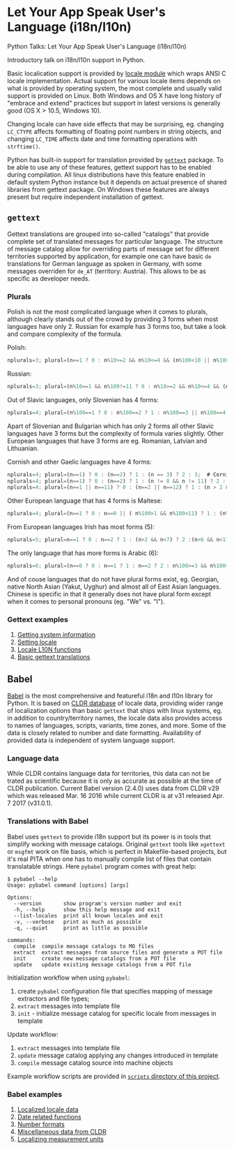 # Let Your App Speak User's Language (i18n/l10n)

Python Talks: Let Your App Speak User's Language (i18n/l10n)

Introductory talk on i18n/l10n support in Python.

Basic localication support is provided by [locale module](https://docs.python.org/3/library/locale.html) which wraps ANSI C locale implementation. Actual support for various locale items depends on what is provided by operating system, the most complete and usually valid support is provided on Linux. Both Windows and OS X have long history of "embrace and extend" practices but support in latest versions is generally good (OS X > 10.5, Windows 10).

Changing locale can have side effects that may be surprising, eg. changing `LC_CTYPE` affects formatting of floating point numbers in string objects, and changing `LC_TIME` affects date and time formatting operations with `strftime()`.

Python has built-in support for translation provided by [`gettext`](https://www.gnu.org/software/gettext/) package. To be able to use any of these features, gettext support has to be enabled during compilation. All linux distributions have this feature enabled in default system Python instance but it depends on actual presence of shared libraries from gettext package. On Windows these features are always present but require independent installation of gettext.

## `gettext`

Gettext translations are grouped into so-called "catalogs" that provide complete set of translated messages for particular language. The structure of message catalog allow for overriding parts of message set for different territories supported by application, for example one can have basic `de` translations for German language as spoken in Germany, with some messages overriden for `de_AT` (territory: Austria). This allows to be as specific as developer needs.

### Plurals

Polish is not the most complicated language when it comes to plurals, although clearly stands out of the crowd by providing 3 forms when most languages have only 2. Russian for example has 3 forms too, but take a look and compare complexity of the formula.

Polish:

```javascript
nplurals=3; plural=(n==1 ? 0 : n%10>=2 && n%10<=4 && (n%100<10 || n%100>=20) ? 1 : 2);
```

Russian:

```javascript
nplurals=3; plural=(n%10==1 && n%100!=11 ? 0 : n%10>=2 && n%10<=4 && (n%100<10 || n%100>=20) ? 1 : 2);
```

Out of Slavic languages, only Slovenian has 4 forms:

```javascript
nplurals=4; plural=(n%100==1 ? 0 : n%100==2 ? 1 : n%100==3 || n%100==4 ? 2 : 3);
```

Apart of Slovenian and Bulgarian which has only 2 forms all other Slavic languages have 3 forms but the complexity of formula varies slightly. Other European languages that have 3 forms are eg. Romanian, Latvian and Lithuanian.

Cornish and other Gaelic languages have 4 forms:

```javascript
nplurals=4; plural=(n==1) ? 0 : (n==2) ? 1 : (n == 3) ? 2 : 3;  # Cornish
nplurals=4; plural=(n==1) ? 0 : (n==2) ? 1 : (n != 8 && n != 11) ? 2 : 3;  # Welsh
nplurals=4; plural=(n==1 || n==11) ? 0 : (n==2 || n==12) ? 1 : (n > 2 && n < 20) ? 2 : 3;  # Scottish Gaelic
```

Other European language that has 4 forms is Maltese:

```javascript
nplurals=4; plural=(n==1 ? 0 : n==0 || ( n%100>1 && n%100<11) ? 1 : (n%100>10 && n%100<20 ) ? 2 : 3);
```

From European languages Irish has most forms (5):

```javascript
nplurals=5; plural=n==1 ? 0 : n==2 ? 1 : (n>2 && n<7) ? 2 :(n>6 && n<11) ? 3 : 4;
```

The only language that has more forms is Arabic (6):

```javascript
nplurals=6; plural=(n==0 ? 0 : n==1 ? 1 : n==2 ? 2 : n%100>=3 && n%100<=10 ? 3 : n%100>=11 ? 4 : 5);
```

And of couse languages that do not have plural forms exist, eg. Georgian, native North Asian (Yakut, Uyghur) and almost all of East Asian languages. Chinese is specific in that it generally does not have plural form except when it comes to personal pronouns (eg. "We" vs. "I").

### Gettext examples

1. [Getting system information](sysinfo.py)
1. [Setting locale](set_locale.py)
1. [Locale L10N functions](locale_settings.py)
1. [Basic gettext translations](basic_gettext.py)

## Babel

[Babel](http://babel.pocoo.org/) is the most comprehensive and featureful i18n and l10n library for Python. It is based on [CLDR database](http://cldr.unicode.org/) of locale data, providing wider range of localization options than basic `gettext` that ships with linux systems, eg. in addition to country/territory names, the locale data also provides access to names of languages, scripts, variants, time zones, and more. Some of the data is closely related to number and date formatting. Availability of provided data is independent of system language support.

### Language data

While CLDR contains language data for territories, this data can not be trated as scientific because it is only as accurate as possible at the time of CLDR publication. Current Babel version (2.4.0) uses data from CLDR v29 which was released Mar. 16 2016 while current CLDR is at v31 released Apr. 7 2017 (v31.0.1).

### Translations with Babel

Babel uses `gettext` to provide i18n support but its power is in tools that simplify working with message catalogs. Original `gettext` tools like `xgettext` or `msgfmt` work on file basis, which is perfect in Makefile-based projects, but it's real PITA when one has to manually compile list of files that contain translatable strings. Here `pybabel` program comes with great help:

```text
$ pybabel --help
Usage: pybabel command [options] [args]

Options:
  --version       show program's version number and exit
  -h, --help      show this help message and exit
  --list-locales  print all known locales and exit
  -v, --verbose   print as much as possible
  -q, --quiet     print as little as possible

commands:
  compile  compile message catalogs to MO files
  extract  extract messages from source files and generate a POT file
  init     create new message catalogs from a POT file
  update   update existing message catalogs from a POT file
```

Initialization workflow when using `pybabel`:

1. create `pybabel` configuration file that specifies mapping of message extractors and file types;
1. `extract` messages into template file
1. `init` - initialize message catalog for specific locale from messages in template

Update workflow:

1. `extract` messages into template file
1. `update` message catalog applying any changes introduced in template
1. `compile` message catalog source into machine objects

Example workflow scripts are provided in [`scripts` directory of this project](scripts/).

### Babel examples

1. [Localized locale data](babel_locale.py)
1. [Date related functions](babel_dates.py)
1. [Number formats](babel_numbers.py)
1. [Miscellaneous data from CLDR](babel_misc.py)
1. [Localizing measurement units](babel_measures.py)
